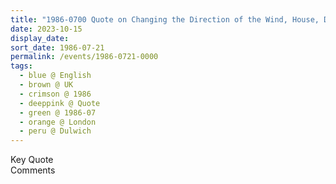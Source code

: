 ```yaml
---
title: "1986-0700 Quote on Changing the Direction of the Wind, House, Dulwich, South London, UK"
date: 2023-10-15
display_date: 
sort_date: 1986-07-21
permalink: /events/1986-0721-0000
tags:
  - blue @ English
  - brown @ UK
  - crimson @ 1986
  - deeppink @ Quote
  - green @ 1986-07
  - orange @ London
  - peru @ Dulwich
---
```


<wave-list>
  <list-title color="green" width="75">Key Quote</list-title>
  <list-item color="BlanchedAlmond"  width="200"></list-item>
  <list-item color="Lavender"></list-item>
  <list-item color="BlanchedAlmond"></list-item>
</wave-list>

<br>

<wave-list>
  <list-title color="green" width="75">Comments</list-title>
  <list-item color="BlanchedAlmond"  width="200"></list-item>
  <list-item color="Lavender"></list-item>
  <list-item color="BlanchedAlmond"></list-item>
</wave-list>